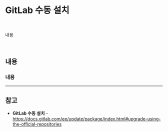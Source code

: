 # GitLab 수동 설치

<br>

내용

<br>

## 내용
### 내용

<hr>

## 참고
- **GitLab 수동 설치** - https://docs.gitlab.com/ee/update/package/index.html#upgrade-using-the-official-repositories
